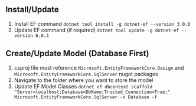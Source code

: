 ## Install/Update
1. Install EF command ```dotnet tool install -g dotnet-ef --version 3.0.0```
2. Update EF command (if required) ```dotnet tool update -g dotnet-ef --version 6.0.3```

## Create/Update Model (Database First)
1. csproj file must reference  ```Microsoft.EntityFrameworkCore.Design``` and ```Microsoft.EntityFrameworkCore.SqlServer``` nuget packages
2. Navigate to the folder where you want to store the model
3. Update EF Model Classes ```dotnet ef dbcontext scaffold "Server=localhost;Database=DbName;Trusted_Connection=True;" Microsoft.EntityFrameworkCore.SqlServer -o Database -f```
    